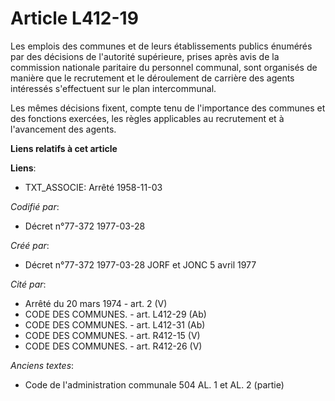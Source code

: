 # Article L412-19

Les emplois des communes et de leurs établissements publics énumérés par des décisions de l'autorité supérieure, prises après
avis de la commission nationale paritaire du personnel communal, sont organisés de manière que le recrutement et le
déroulement de carrière des agents intéressés s'effectuent sur le plan intercommunal.

Les mêmes décisions fixent, compte tenu de l'importance des communes et des fonctions exercées, les règles applicables au
recrutement et à l'avancement des agents.

**Liens relatifs à cet article**

**Liens**:

  - TXT_ASSOCIE: Arrêté 1958-11-03

_Codifié par_:

  - Décret n°77-372 1977-03-28

_Créé par_:

  - Décret n°77-372 1977-03-28 JORF et JONC 5 avril 1977

_Cité par_:

  - Arrêté du 20 mars 1974 - art. 2 (V)
  - CODE DES COMMUNES. - art. L412-29 (Ab)
  - CODE DES COMMUNES. - art. L412-31 (Ab)
  - CODE DES COMMUNES. - art. R412-15 (V)
  - CODE DES COMMUNES. - art. R412-26 (V)

_Anciens textes_:

  - Code de l'administration communale 504 AL. 1 et AL. 2 (partie)
